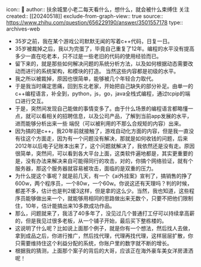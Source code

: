 icon:: 💾
author:: 扶余城里小老二每天看什么，想什么，就会被什么束缚住 关注
created:: [[20240518]]
exclude-from-graph-view:: true
source:: https://www.zhihu.com/question/656229190/answer/3501557178
type:: archives-web
- 35岁之前，我在某个游戏公司默默无闻的写着c++代码，日复一日。
- 35岁被裁掉之后，我以为完蛋了，毕竟自己重复了12年。编程的水平没有提高多少一直在吃老本，只不过是一些老旧的代码的使用经验而已。
- 留下来的，就是那些如何解决问题的系统分析方法，以及如何根据动态需要改动而进行的系统架构，和模块的打造。 当然这些内容都是初级的水平。
- 我之所以被裁掉，原因也很简单，能够被几个年轻合力取代。
- 于是我当时痛定思痛，回到东北老家，开始把自己缺失的部分补足。由单一的c++编程语言，补全到，python，js，go，java全栈式编程，通过tcpip的端口进行交互。
- 于是，突然间发现自己能做的事情变多了。由于什么场景的编程语言都略懂一点，就可以看相关的招聘信息，以及公司产品，了解到当前app发展的水平，进而能够分析出来一些 端倪（可以被利用的不那么合规矩的内容）出来。
- 因为搞的是c++，我20年前就接触了，游戏自动化方面的内容，但是我一直没有往这个方面走，因为有一个问题没有解决，那就是如何收钱的问题，后来2012年以后电子记账本出来了，这个问题就解决了，我依然还是没有走。原因很简单，突然间，可以看到各大平台上面，这类软件遍地都是，其实更重要的是，没有办法来解决来自可能得同行的攻击，对的，你搞个网络验证，就有个服务器，那这个服务器就容易被攻击，面临的是双重的压力。
- 为什么提这个事呢？就是前几天，有一个《ai外挂案》宣判了，搞销售的挣了600w，两个程序员，一个80w，一个60w。你说这还有天理吗？判的时候，都差不多，估计也是判2缓3这样，但是拿的这么少。当然，我也知道，这些程序员能够做出来一个，就能够用相同的思路做出来无数个，只要不把他们限制住，10年，估计能搞出来10多款成功作品。
- 那么，问题就来了，我活了40多年了，没见过几个普通打工仔可以持续拿高薪的，但是我见过很多老板，从一个铺子开始，最后买下整栋楼的。
- 这说明了什么呢？比如说上面那个例子，就是你有一个想法，然后找人去做，拿到成品之后，你进行推广，然后找代理，代理再找代理，这样层层扩散，你只需要维持住这个利益分配的系统，你账户里的数字就不断的增长。
- 根据我的猜测，上面那个案子的背后的大哥，应该正在海外豪车美女洋房潇洒呢！
